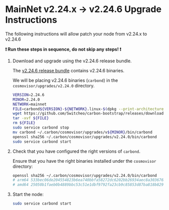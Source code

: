 # MainNet v2.24.x -> v2.24.6 Upgrade Instructions

The following instructions will allow patch your node from v2.24.x to v2.24.6

**:exclamation: Run these steps in sequence, do not skip any steps! :exclamation:**

1. Download and upgrade using the v2.24.6 release bundle.

    The [v2.24.6 release bundle](https://github.com/Switcheo/carbon-bootstrap/releases/tag/v2.24.6) contains v2.24.6 binaries.

    We will be placing v2.24.6 binaries (`carbond`) in the `cosmovisor/upgrades/v2.24.0` directory.

    ```bash
    VERSION=2.24.6
    MINOR=2.24.0
    NETWORK=mainnet
    FILE=carbond${VERSION}-${NETWORK}.linux-$(dpkg --print-architecture).tar.gz
    wget https://github.com/Switcheo/carbon-bootstrap/releases/download/v${VERSION}/${FILE}
    tar -xvf ${FILE}
    rm ${FILE}
    sudo service carbond stop
    mv carbond ~/.carbon/cosmovisor/upgrades/v${MINOR}/bin/carbond
    openssl sha256 ~/.carbon/cosmovisor/upgrades/v2.24.0/bin/carbond
    sudo service carbond start
    ```

2. Check that you have configured the right versions of `carbond`.

    Ensure that you have the right binaries installed under the `cosmovisor` directory:

    ```bash
    openssl sha256 ~/.carbon/cosmovisor/upgrades/v2.24.0/bin/carbond
    # arm64 533bec06de204554823b6ea740bbfa58272dc6202bb26934aec8a3036762af3d
    # amd64 25050b1faeb0b4889bbc53c51e1dbf9792fa23cb9c85853d87ba818b829c1fa4
    ```

3. Start the node:

    ```bash
    sudo service carbond start
    ```
